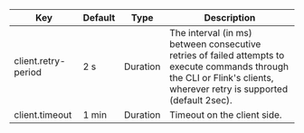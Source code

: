 | Key | Default | Type | Description |
|-----|---------|------|-------------|
| client.retry-period | 2 s | Duration | The interval (in ms) between consecutive retries of failed attempts to execute commands through the CLI or Flink's clients, wherever retry is supported (default 2sec). |
| client.timeout | 1 min | Duration | Timeout on the client side. |
